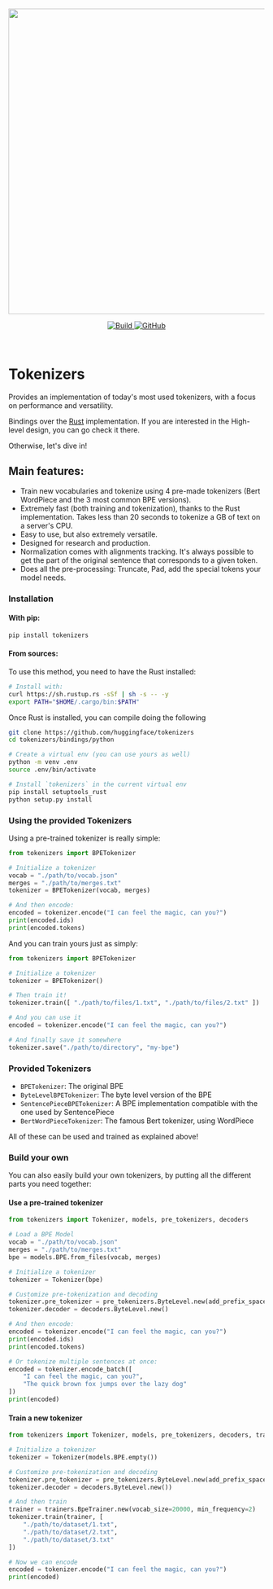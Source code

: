 <p align="center">
    <br>
    <img src="https://huggingface.co/landing/assets/tokenizers/tokenizers-logo.png" width="600"/>
    <br>
<p>
<p align="center">
    <a href="https://badge.fury.io/py/tokenizers">
         <img alt="Build" src="https://badge.fury.io/py/tokenizers.svg">
    </a>
    <a href="https://github.com/huggingface/tokenizers/blob/master/LICENSE">
        <img alt="GitHub" src="https://img.shields.io/github/license/huggingface/tokenizers.svg?color=blue">
    </a>
</p>
<br>

# Tokenizers

Provides an implementation of today's most used tokenizers, with a focus on performance and
versatility.

Bindings over the [Rust](https://github.com/huggingface/tokenizers/tree/master/tokenizers) implementation.
If you are interested in the High-level design, you can go check it there.

Otherwise, let's dive in!

## Main features:

 - Train new vocabularies and tokenize using 4 pre-made tokenizers (Bert WordPiece and the 3
   most common BPE versions).
 - Extremely fast (both training and tokenization), thanks to the Rust implementation. Takes
   less than 20 seconds to tokenize a GB of text on a server's CPU.
 - Easy to use, but also extremely versatile.
 - Designed for research and production.
 - Normalization comes with alignments tracking. It's always possible to get the part of the
   original sentence that corresponds to a given token.
 - Does all the pre-processing: Truncate, Pad, add the special tokens your model needs.

### Installation

#### With pip:

```bash
pip install tokenizers
```

#### From sources:

To use this method, you need to have the Rust installed:

```bash
# Install with:
curl https://sh.rustup.rs -sSf | sh -s -- -y
export PATH="$HOME/.cargo/bin:$PATH"
```

Once Rust is installed, you can compile doing the following

```bash
git clone https://github.com/huggingface/tokenizers
cd tokenizers/bindings/python

# Create a virtual env (you can use yours as well)
python -m venv .env
source .env/bin/activate

# Install `tokenizers` in the current virtual env
pip install setuptools_rust
python setup.py install
```

### Using the provided Tokenizers

Using a pre-trained tokenizer is really simple:

```python
from tokenizers import BPETokenizer

# Initialize a tokenizer
vocab = "./path/to/vocab.json"
merges = "./path/to/merges.txt"
tokenizer = BPETokenizer(vocab, merges)

# And then encode:
encoded = tokenizer.encode("I can feel the magic, can you?")
print(encoded.ids)
print(encoded.tokens)
```

And you can train yours just as simply:

```python
from tokenizers import BPETokenizer

# Initialize a tokenizer
tokenizer = BPETokenizer()

# Then train it!
tokenizer.train([ "./path/to/files/1.txt", "./path/to/files/2.txt" ])

# And you can use it
encoded = tokenizer.encode("I can feel the magic, can you?")

# And finally save it somewhere
tokenizer.save("./path/to/directory", "my-bpe")
```

### Provided Tokenizers

 - `BPETokenizer`: The original BPE
 - `ByteLevelBPETokenizer`: The byte level version of the BPE
 - `SentencePieceBPETokenizer`: A BPE implementation compatible with the one used by SentencePiece
 - `BertWordPieceTokenizer`: The famous Bert tokenizer, using WordPiece

All of these can be used and trained as explained above!

### Build your own

You can also easily build your own tokenizers, by putting all the different parts
you need together:

#### Use a pre-trained tokenizer

```python
from tokenizers import Tokenizer, models, pre_tokenizers, decoders

# Load a BPE Model
vocab = "./path/to/vocab.json"
merges = "./path/to/merges.txt"
bpe = models.BPE.from_files(vocab, merges)

# Initialize a tokenizer
tokenizer = Tokenizer(bpe)

# Customize pre-tokenization and decoding
tokenizer.pre_tokenizer = pre_tokenizers.ByteLevel.new(add_prefix_space=True)
tokenizer.decoder = decoders.ByteLevel.new()

# And then encode:
encoded = tokenizer.encode("I can feel the magic, can you?")
print(encoded.ids)
print(encoded.tokens)

# Or tokenize multiple sentences at once:
encoded = tokenizer.encode_batch([
	"I can feel the magic, can you?",
	"The quick brown fox jumps over the lazy dog"
])
print(encoded)
```

#### Train a new tokenizer

```python
from tokenizers import Tokenizer, models, pre_tokenizers, decoders, trainers

# Initialize a tokenizer
tokenizer = Tokenizer(models.BPE.empty())

# Customize pre-tokenization and decoding
tokenizer.pre_tokenizer = pre_tokenizers.ByteLevel.new(add_prefix_space=True)
tokenizer.decoder = decoders.ByteLevel.new())

# And then train
trainer = trainers.BpeTrainer.new(vocab_size=20000, min_frequency=2)
tokenizer.train(trainer, [
	"./path/to/dataset/1.txt",
	"./path/to/dataset/2.txt",
	"./path/to/dataset/3.txt"
])

# Now we can encode
encoded = tokenizer.encode("I can feel the magic, can you?")
print(encoded)
```
